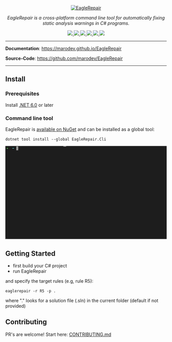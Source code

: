 <p align="center">
  <a href="https://github.com/marodev/EagleRepair"><img src="https://marodev.github.io/EagleRepair/img/eaglerepair-logo.png" alt="EagleRepair" width="400" ></a>
</p>

<p align="center">
    <em>EagleRepair is a cross-platform command line tool for automatically fixing static analysis warnings in C# programs.</em>
</p>

<p align="center">
    <a href="https://github.com/marodev/EagleRepair/actions/workflows/ci.yml">
      <img src="https://github.com/marodev/EagleRepair/actions/workflows/ci.yml/badge.svg" />
    </a>
    <a href="https://codecov.io/gh/marodev/EagleRepair">
      <img src="https://codecov.io/gh/marodev/EagleRepair/branch/main/graph/badge.svg?token=DPOM31AXDV"/>
    </a>
    <a href="https://www.nuget.org/packages/EagleRepair.Cli">
     <img src="https://img.shields.io/nuget/v/EagleRepair.Cli" />
    </a>
    <a href="https://github.com/marodev/EagleRepair/actions/workflows/codeql-analysis.yml">
       <img src="https://github.com/marodev/EagleRepair/actions/workflows/codeql-analysis.yml/badge.svg" />
    </a>
    <a href="https://github.com/marodev/EagleRepair/blob/main/.github/dependabot.yml">
       <img src="https://img.shields.io/badge/Debandabot-enabled-informational.svg" />
    </a>
    <a href="https://github.com/marodev/EagleRepair/blob/main/LICENSE">
      <img src="https://img.shields.io/badge/license-MIT-informational.svg" />
    </a>
</p>

---

**Documentation**: <a href="https://marodev.github.io/EagleRepair" target="_blank">https://marodev.github.io/EagleRepair</a>

**Source-Code**: <a href="https://github.com/marodev/EagleRepair" target="_blank">https://github.com/marodev/EagleRepair</a>

---

## Install

### Prerequisites
Install [.NET 6.0](https://dotnet.microsoft.com/en-us/download/dotnet/6.0) or later

### Command line tool
EagleRepair is [available on NuGet](https://www.nuget.org/packages/EagleRepair.Cli) and can be installed as a global tool:
```
dotnet tool install --global EagleRepair.Cli
```

![Install Gif](docs/img/eagle-repair-install-video.gif) 

## Getting Started
- first build your C# project
- run EagleRepair

and specify the target rules (e.g, rule R5):
```
eaglerepair -r R5 -p .
```
where "." looks for a solution file (.sln) in the current folder (default if not provided)

## Contributing

PR's are welcome!
Start here: [CONTRIBUTING.md](CONTRIBUTING.md)

